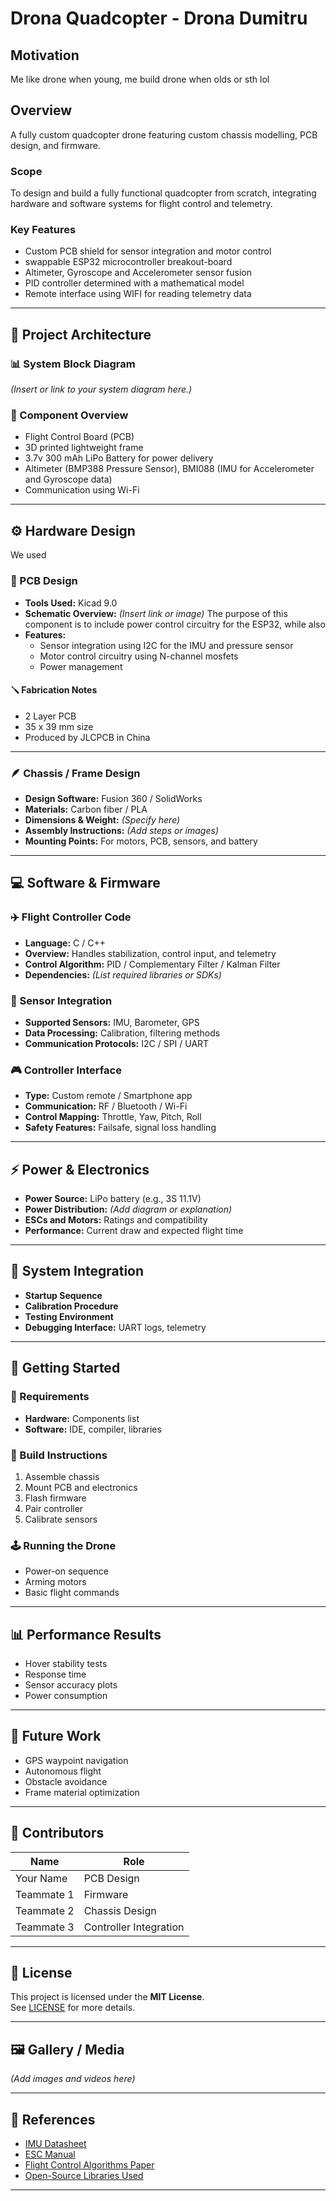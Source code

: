 # Drona Quadcopter - Drona Dumitru

## Motivation
Me like drone when young, me build drone when olds or sth lol

## Overview 
A fully custom quadcopter drone featuring custom chassis modelling, PCB design, and firmware.

###  Scope
To design and build a fully functional quadcopter from scratch, integrating hardware and software systems for flight control and telemetry.

###  Key Features
- Custom PCB shield for sensor integration and motor control
- swappable ESP32 microcontroller breakout-board
- Altimeter, Gyroscope and Accelerometer sensor fusion
- PID controller determined with a mathematical model 
- Remote interface using WIFI for reading telemetry data

---

## 🧱 Project Architecture

### 📊 System Block Diagram
*(Insert or link to your system diagram here.)*

### 🧩 Component Overview
- Flight Control Board (PCB)
- 3D printed lightweight frame
- 3.7v 300 mAh LiPo Battery for power delivery
- Altimeter (BMP388 Pressure Sensor), BMI088 (IMU for Accelerometer and Gyroscope data)
- Communication using Wi-Fi  

---

## ⚙️ Hardware Design
We used
### 🧠 PCB Design
- **Tools Used:** Kicad 9.0
- **Schematic Overview:** *(Insert link or image)*
  The purpose of this component is to include power control circuitry for the ESP32, while also 
- **Features:**
  - Sensor integration using I2C for the IMU and pressure sensor
  - Motor control circuitry using N-channel mosfets
  - Power management 

#### 🪛 Fabrication Notes
- 2 Layer PCB
- 35 x 39 mm size  
- Produced by JLCPCB in China

---

### 🪶 Chassis / Frame Design
- **Design Software:** Fusion 360 / SolidWorks  
- **Materials:** Carbon fiber / PLA  
- **Dimensions & Weight:** *(Specify here)*  
- **Assembly Instructions:** *(Add steps or images)*  
- **Mounting Points:** For motors, PCB, sensors, and battery  

---

## 💻 Software & Firmware

### ✈️ Flight Controller Code
- **Language:** C / C++  
- **Overview:** Handles stabilization, control input, and telemetry  
- **Control Algorithm:** PID / Complementary Filter / Kalman Filter  
- **Dependencies:** *(List required libraries or SDKs)*  

### 📡 Sensor Integration
- **Supported Sensors:** IMU, Barometer, GPS  
- **Data Processing:** Calibration, filtering methods  
- **Communication Protocols:** I2C / SPI / UART  

### 🎮 Controller Interface
- **Type:** Custom remote / Smartphone app  
- **Communication:** RF / Bluetooth / Wi-Fi  
- **Control Mapping:** Throttle, Yaw, Pitch, Roll  
- **Safety Features:** Failsafe, signal loss handling  

---

## ⚡ Power & Electronics
- **Power Source:** LiPo battery (e.g., 3S 11.1V)  
- **Power Distribution:** *(Add diagram or explanation)*  
- **ESCs and Motors:** Ratings and compatibility  
- **Performance:** Current draw and expected flight time  

---

## 🧠 System Integration
- **Startup Sequence**  
- **Calibration Procedure**  
- **Testing Environment**  
- **Debugging Interface:** UART logs, telemetry  

---

## 🚀 Getting Started

### 🔧 Requirements
- **Hardware:** Components list  
- **Software:** IDE, compiler, libraries  

### 🧰 Build Instructions
1. Assemble chassis  
2. Mount PCB and electronics  
3. Flash firmware  
4. Pair controller  
5. Calibrate sensors  

### 🕹️ Running the Drone
- Power-on sequence  
- Arming motors  
- Basic flight commands  

---

## 📊 Performance Results
- Hover stability tests  
- Response time  
- Sensor accuracy plots  
- Power consumption  

---

## 🧪 Future Work
- GPS waypoint navigation  
- Autonomous flight  
- Obstacle avoidance  
- Frame material optimization  

---

## 👥 Contributors
| Name | Role |
|------|------|
| Your Name | PCB Design |
| Teammate 1 | Firmware |
| Teammate 2 | Chassis Design |
| Teammate 3 | Controller Integration |

---

## 📄 License
This project is licensed under the **MIT License**.  
See [LICENSE](LICENSE) for more details.

---

## 🖼️ Gallery / Media
*(Add images and videos here)*

---

## 🔗 References
- [IMU Datasheet](#)  
- [ESC Manual](#)  
- [Flight Control Algorithms Paper](#)  
- [Open-Source Libraries Used](#)  

---
